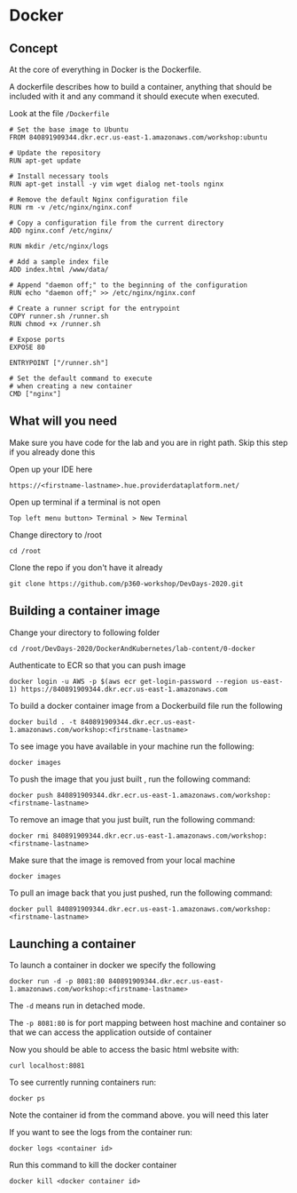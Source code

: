# Docker

## Concept

At the core of everything in Docker is the Dockerfile.

A dockerfile describes how to build a container, anything that should be included with it and any command it should execute when executed.

Look at the file `/Dockerfile`


```
# Set the base image to Ubuntu
FROM 840891909344.dkr.ecr.us-east-1.amazonaws.com/workshop:ubuntu

# Update the repository
RUN apt-get update

# Install necessary tools
RUN apt-get install -y vim wget dialog net-tools nginx

# Remove the default Nginx configuration file
RUN rm -v /etc/nginx/nginx.conf

# Copy a configuration file from the current directory
ADD nginx.conf /etc/nginx/

RUN mkdir /etc/nginx/logs

# Add a sample index file
ADD index.html /www/data/

# Append "daemon off;" to the beginning of the configuration
RUN echo "daemon off;" >> /etc/nginx/nginx.conf

# Create a runner script for the entrypoint
COPY runner.sh /runner.sh
RUN chmod +x /runner.sh

# Expose ports
EXPOSE 80

ENTRYPOINT ["/runner.sh"]

# Set the default command to execute
# when creating a new container
CMD ["nginx"]

```

## What will you need

Make sure you have code for the lab and you are in right path. Skip this step if you already done this

Open up your IDE here

`https://<firstname-lastname>.hue.providerdataplatform.net/`

Open up terminal if a terminal is not open

`Top left menu button> Terminal > New Terminal`

Change directory to /root 

`cd /root`

Clone the repo if you don't have it already

`git clone https://github.com/p360-workshop/DevDays-2020.git`



## Building a container image

Change your directory to following folder

`cd /root/DevDays-2020/DockerAndKubernetes/lab-content/0-docker`

Authenticate to ECR so that you can push image

`docker login -u AWS -p $(aws ecr get-login-password --region us-east-1) https://840891909344.dkr.ecr.us-east-1.amazonaws.com`


To build a docker container image from a Dockerbuild file run the following

`docker build . -t 840891909344.dkr.ecr.us-east-1.amazonaws.com/workshop:<firstname-lastname>`

To see image you have available in your machine run the following:

`docker images`


To push the image that you just built , run the following command:

`docker push 840891909344.dkr.ecr.us-east-1.amazonaws.com/workshop:<firstname-lastname>`

To remove an image that you just built, run the following command:

`docker rmi 840891909344.dkr.ecr.us-east-1.amazonaws.com/workshop:<firstname-lastname>`

Make sure that the image is removed from your local machine

`docker images`

To pull an image back that you just pushed, run the following command:

`docker pull 840891909344.dkr.ecr.us-east-1.amazonaws.com/workshop:<firstname-lastname>`


## Launching a container

To launch a container in docker we specify the following

`docker run -d -p 8081:80 840891909344.dkr.ecr.us-east-1.amazonaws.com/workshop:<firstname-lastname>`

The `-d` means run in detached mode.

The `-p 8081:80` is for port mapping between host machine and container so that we can access the application outside of container


Now you should be able to access the basic html website with:

`curl localhost:8081`


To see currently running containers run:

`docker ps`

Note the container id from the command above. you will need this later

If you want to see the logs from the container run:

`docker logs <container id>` 


Run this command to kill the docker container

`docker kill <docker container id>`
 





